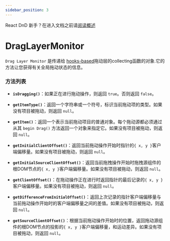 ```yaml
---
sidebar_position: 3
---
```

React DnD 新手？在进入文档之前请[阅读概述](../quick-start/overview)

# DragLayerMonitor

`Drag Layer Monitor` 是传递给 [hooks-based](../hooks-api/useDragLayer.md)拖动层的collecting函数的对象.它的方法让您获得有关全局拖动状态的信息。

### 方法列表

- **`isDragging()`**：如果正在进行拖动操作，则返回 `true`。否则返回 `false`。

- **`getItemType()`**：返回一个字符串或一个符号，标识当前拖动项的类型。如果没有项目被拖动，则返回 `null`。

- **`getItem()`**：返回一个表示当前拖动项目的普通对象。每个拖动源都必须通过从其 `begin Drag()` 方法返回一个对象来指定它。如果没有项目被拖动，则返回 `null`。

- **`getInitialClientOffset()`**：返回当前拖动操作开始时指针的`{ x, y }`客户端偏移量。如果没有项目被拖动，则返回 `null`。

- **`getInitialSourceClientOffset()`**：返回当前拖拽操作开始时拖拽源组件的根DOM节点的`{ x, y }`客户端偏移量。如果没有项目被拖动，则返回 `null`。

- **`getClientOffset()`**：在拖动操作正在进行时返回指针的最后记录的`{ x, y }`客户端偏移量。如果没有项目被拖动，则返回 `null`。

- **`getDifferenceFromInitialOffset()`**：返回上次记录的指针客户端偏移量与当前拖动操作开始时的客户端偏移量之间的差值。如果没有项目被拖动，则返回 `null`。

- **`getSourceClientOffset()`**：根据当前拖动操作开始时的位置，返回拖动源组件的根DOM节点的投影的`{ x, y }`客户端偏移量，和运动差异。如果没有项目被拖动，则返回 `null`。
